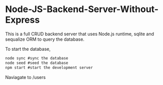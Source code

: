 # Node-JS-Backend-Server-Without-Express
This is a full CRUD backend server that uses Node.js runtime, sqlite and sequalize ORM to query the database. 

To start the database, 
```js
node sync #sync the database
node seed #seed the database
npm start #start the development server
```
Naviagate to /users
